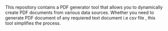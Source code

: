 This repository contains a PDF generator tool that allows you to dynamically create PDF documents from various data sources. Whether you need to generate PDF document of any requiered text document i.e csv file , this tool simplifies the process.
